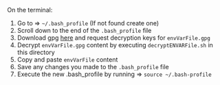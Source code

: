 On the terminal:
1. Go to => `~/.bash_profile` (If not found create one)
2. Scroll down to the end of the `.bash_profile` file
3. Download gpg [here](https://gpgtools.org/) and request decryption keys for `envVarFile.gpg`
4. Decrypt `envVarFile.gpg` content by executing `decryptENVARFile.sh` in this directory
5. Copy and paste `envVarFile` content
6. Save any changes you made to the `.bash_profile` file
7. Execute the new .bash_profile by running => `source ~/.bash-profile`